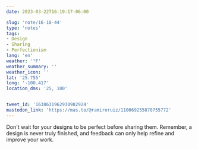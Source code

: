 ```yaml
---
date: 2023-03-22T16:19:17-06:00

slug: 'note/16-18-44'
type: 'notes'
tags:
- Design
- Sharing
- Perfectionism
lang: 'en'
weather: '°F'
weather_summary: ''
weather_icon: ''
lat: '25.755'
long: '-100.417'
location_dms: '25, 100'


tweet_id: '1638631962930982924'
mastodon_link: 'https://mas.to/@ramiroruiz/110069255870755772'
---
```

Don't wait for your designs to be perfect before sharing them. Remember, a design is never truly finished, and feedback can only help refine and improve your work.